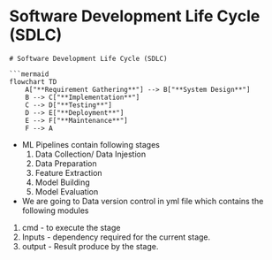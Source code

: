 # Software Development Life Cycle (SDLC)
```mermaid
# Software Development Life Cycle (SDLC)

```mermaid
flowchart TD
    A["**Requirement Gathering**"] --> B["**System Design**"]
    B --> C["**Implementation**"]
    C --> D["**Testing**"]
    D --> E["**Deployment**"]
    E --> F["**Maintenance**"]
    F --> A

```
- ML Pipelines contain following stages
    1. Data Collection/ Data Injestion
    2. Data Preparation
    3. Feature Extraction
    4. Model Building
    5. Model Evaluation
- We are going to Data version control in yml file which contains the following modules
1. cmd - to execute the stage
2. Inputs - dependency required for the current stage. 
3. output - Result produce by the stage.
